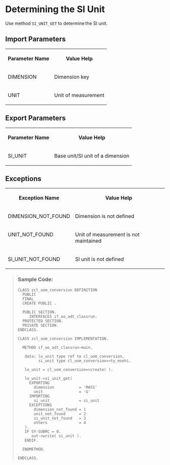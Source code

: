 <!-- loio9563ec60a6804dc68410a861dc605927 -->

# Determining the SI Unit

Use method `SI_UNIT_GET` to determine the SI unit.



<a name="loio9563ec60a6804dc68410a861dc605927__section_mmp_djm_rlb"/>

## Import Parameters

<a name="loio9563ec60a6804dc68410a861dc605927__table_fwm_jjm_rlb"/>


<table>
<tr>
<th valign="top">

Parameter Name



</th>
<th valign="top">

Value Help



</th>
</tr>
<tr>
<td valign="top">

DIMENSION



</td>
<td valign="top">

Dimension key



</td>
</tr>
<tr>
<td valign="top">

UNIT



</td>
<td valign="top">

Unit of measurement



</td>
</tr>
</table>



<a name="loio9563ec60a6804dc68410a861dc605927__section_en3_njm_rlb"/>

## Export Parameters

<a name="loio9563ec60a6804dc68410a861dc605927__table_opj_4jm_rlb"/>


<table>
<tr>
<th valign="top">

Parameter Name



</th>
<th valign="top">

Value Help



</th>
</tr>
<tr>
<td valign="top">

SI\_UNIT



</td>
<td valign="top">

Base unit/SI unit of a dimension



</td>
</tr>
</table>



<a name="loio9563ec60a6804dc68410a861dc605927__section_enf_sjm_rlb"/>

## Exceptions

<a name="loio9563ec60a6804dc68410a861dc605927__table_rnv_sjm_rlb"/>


<table>
<tr>
<th valign="top">

Exception Name



</th>
<th valign="top">

Value Help



</th>
</tr>
<tr>
<td valign="top">

DIMENSION\_NOT\_FOUND



</td>
<td valign="top">

Dimension is not defined



</td>
</tr>
<tr>
<td valign="top">

UNIT\_NOT\_FOUND



</td>
<td valign="top">

Unit of measurement is not maintained



</td>
</tr>
<tr>
<td valign="top">

SI\_UNIT\_NOT\_FOUND



</td>
<td valign="top">

SI unit is not defined



</td>
</tr>
</table>

> ### Sample Code:  
> ```abap
> CLASS zcl_uom_conversion DEFINITION
>   PUBLIC
>   FINAL
>   CREATE PUBLIC .
> 
>   PUBLIC SECTION.
>      INTERFACES if_oo_adt_classrun.
>   PROTECTED SECTION.
>   PRIVATE SECTION.
> ENDCLASS.
> 
> CLASS zcl_uom_conversion IMPLEMENTATION.
> 
>   METHOD if_oo_adt_classrun~main.
> 
>    data: lo_unit type ref to cl_uom_conversion,
>          si_unit type cl_uom_conversion=>ty_msehi.
> 
>    lo_unit = cl_uom_conversion=>create( ).
> 
>    lo_unit->si_unit_get(
>      EXPORTING
>        dimension           = 'MASS'
>        unit                = 'G'
>      IMPORTING
>        si_unit             = si_unit
>      EXCEPTIONS
>        dimension_not_found = 1
>        unit_not_found      = 2
>        si_unit_not_found   = 3
>        others              = 4
>    ).
>    IF SY-SUBRC = 0.
>       out->write( si_unit ).
>    ENDIF.
> 
>   ENDMETHOD.
> 
> ENDCLASS.
> ```

